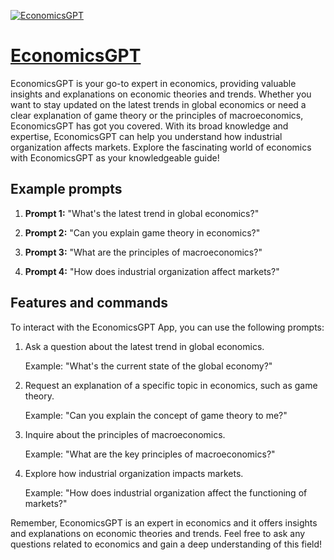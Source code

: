 [![EconomicsGPT](https://files.oaiusercontent.com/file-gxXKgj2QK0hiS5JaZVTtE2KA?se=2123-10-20T05%3A20%3A33Z&sp=r&sv=2021-08-06&sr=b&rscc=max-age%3D31536000%2C%20immutable&rscd=attachment%3B%20filename%3Ddad77032-b619-4763-9c58-3b9c18aa4013.png&sig=j2rCxda8Cf/AuLnygsyCoUh5KDeJhI1kKVQkorVZ3qc%3D)](https://chat.openai.com/g/g-y3Cx5DeyI-economicsgpt)

# [EconomicsGPT](https://chat.openai.com/g/g-y3Cx5DeyI-economicsgpt)

EconomicsGPT is your go-to expert in economics, providing valuable insights and explanations on economic theories and trends. Whether you want to stay updated on the latest trends in global economics or need a clear explanation of game theory or the principles of macroeconomics, EconomicsGPT has got you covered. With its broad knowledge and expertise, EconomicsGPT can help you understand how industrial organization affects markets. Explore the fascinating world of economics with EconomicsGPT as your knowledgeable guide!

## Example prompts

1. **Prompt 1:** "What's the latest trend in global economics?"

2. **Prompt 2:** "Can you explain game theory in economics?"

3. **Prompt 3:** "What are the principles of macroeconomics?"

4. **Prompt 4:** "How does industrial organization affect markets?"

## Features and commands

To interact with the EconomicsGPT App, you can use the following prompts:

1. Ask a question about the latest trend in global economics.
   
   Example: "What's the current state of the global economy?"
   
2. Request an explanation of a specific topic in economics, such as game theory.
   
   Example: "Can you explain the concept of game theory to me?"
   
3. Inquire about the principles of macroeconomics.
   
   Example: "What are the key principles of macroeconomics?"
   
4. Explore how industrial organization impacts markets.
   
   Example: "How does industrial organization affect the functioning of markets?"

Remember, EconomicsGPT is an expert in economics and it offers insights and explanations on economic theories and trends. Feel free to ask any questions related to economics and gain a deep understanding of this field!